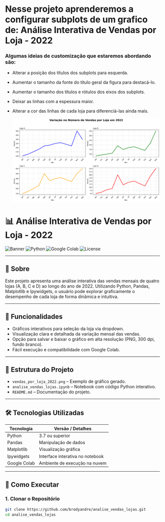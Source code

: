 # Nesse projeto aprenderemos a configurar subplots de um grafico de: Análise Interativa de Vendas por Loja - 2022

### Algumas ideias de customização que estaremos abordando são:

* Alterar a posição dos títulos dos subplots para esquerda.
* Aumentar o tamanho da fonte do título geral da figura para destacá-lo.
* Aumentar o tamanho dos títulos e rótulos dos eixos dos subplots.
* Deixar as linhas com a espessura maior.
* Alterar a cor das linhas de cada loja para diferenciá-las ainda mais.

  ![Gráfico de Vendas por Loja 2022](./vendas_por_loja_2022.png)


# 📊 Análise Interativa de Vendas por Loja - 2022

![Banner](https://img.shields.io/badge/Status-Completo-green) ![Python](https://img.shields.io/badge/Python-3.7%2B-blue) ![Google Colab](https://img.shields.io/badge/Google_Colab-Suportado-orange) ![License](https://img.shields.io/badge/License-MIT-green)

---

## 📌 Sobre

Este projeto apresenta uma análise interativa das vendas mensais de quatro lojas (A, B, C e D) ao longo do ano de 2022. Utilizando Python, Pandas, Matplotlib e Ipywidgets, o usuário pode explorar graficamente o desempenho de cada loja de forma dinâmica e intuitiva.

---

## 🚀 Funcionalidades

- Gráficos interativos para seleção da loja via dropdown.
- Visualização clara e detalhada da variação mensal das vendas.
- Opção para salvar e baixar o gráfico em alta resolução (PNG, 300 dpi, fundo branco).
- Fácil execução e compatibilidade com Google Colab.

---

## 📁 Estrutura do Projeto

- `vendas_por_loja_2022.png` – Exemplo de gráfico gerado.
- `analise_vendas_lojas.ipynb` – Notebook com código Python interativo.
- `README.md` – Documentação do projeto.

---

## 🛠 Tecnologias Utilizadas

| Tecnologia     | Versão / Detalhes              |
|----------------|-------------------------------|
| Python         | 3.7 ou superior                |
| Pandas         | Manipulação de dados           |
| Matplotlib     | Visualização gráfica           |
| Ipywidgets     | Interface interativa no notebook |
| Google Colab   | Ambiente de execução na nuvem  |

---

## 🔧 Como Executar

### 1. Clonar o Repositório

```bash
git clone https://github.com/brodyandre/analise_vendas_lojas.git
cd analise_vendas_lojas
